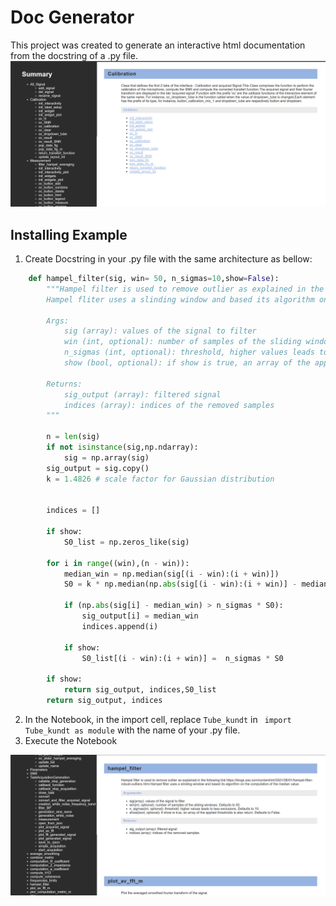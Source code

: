 # Doc Generator
This project was created to generate an interactive html documentation from the docstring of a .py file.
![Illustration](./image/illustration.png)

## Installing Example
1. Create Docstring in your .py file with the same architecture as bellow:
```py
    def hampel_filter(sig, win= 50, n_sigmas=10,show=False):
        """Hampel filter is used to remove outlier as explained in the following link https://blogs.sas.com/content/iml/2021/06/01/hampel-filter-robust-outliers.html.
        Hampel fliter uses a slinding window and based its algorithm on the computation of the median value.
    
        Args:
            sig (array): values of the signal to filter
            win (int, optional): number of samples of the sliding windows. Defaults to 50.
            n_sigmas (int, optional): threshold, higher values leads to less exclusions. Defaults to 10.
            show (bool, optional): if show is true, an array of the applied thresholds is also return. Defaults to False.
    
        Returns:
            sig_output (array): filtered signal
            indices (array): indices of the removed samples
        """
        
        n = len(sig)
        if not isinstance(sig,np.ndarray):
            sig = np.array(sig)
        sig_output = sig.copy()
        k = 1.4826 # scale factor for Gaussian distribution
     
        
        indices = []
        
        if show:
            S0_list = np.zeros_like(sig)
    
        for i in range((win),(n - win)):
            median_win = np.median(sig[(i - win):(i + win)])
            S0 = k * np.median(np.abs(sig[(i - win):(i + win)] - median_win))
    
            if (np.abs(sig[i] - median_win) > n_sigmas * S0):
                sig_output[i] = median_win
                indices.append(i)
    
            if show:
                S0_list[(i - win):(i + win)] =  n_sigmas * S0
    
        if show:
            return sig_output, indices,S0_list
        return sig_output, indices
```

2. In the Notebook, in the import cell, replace `Tube_kundt` in ` import Tube_kundt as module` with the name of your .py file.
3. Execute the Notebook

![Example](./image/illustration2.png)
